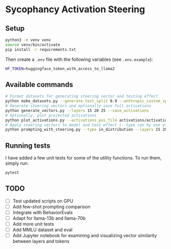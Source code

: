 # Sycophancy Activation Steering

## Setup

```bash
python3 -m venv venv
source venv/bin/activate
pip install -r requirements.txt
```

Then create a `.env` file with the following variables (see `.env.example`):

```bash
HF_TOKEN=huggingface_token_with_access_to_llama2
```

## Available commands

```bash
# Format datasets for generating steering vector and testing effect
python make_datasets.py --generate_test_split 0.9 --anthropic_custom_split 0.8 --n_datapoints 2000 --n_tqa_datapoints 200
# Generate steering vectors and optionally save full activations
python generate_vectors.py --layers 15 20 25 --save_activations
# Optionally, plot projected activations
python plot_activations.py --activations_pos_file activations/activations_pos_15.pt --activations_neg_file activations/activations_neg_15.pt --fname activations_proj_15.png --title "Activations layer 15"
# Apply steering vectors to model and test effect (--type can by one of "in_distribution", "out_of_distribution", "truthful_qa")
python prompting_with_steering.py --type in_distribution --layers 15 20 25 --multipliers -10 -5 0 5 10 --max_new_tokens 100
```

## Running tests

I have added a few unit tests for some of the utility functions. To run them, simply run:

```bash
pytest
```

## TODO

- [ ] Test updated scripts on GPU
- [ ] Add few-shot prompting comparison
- [ ] Integrate with BehaviorEvals
- [ ] Adapt for llama-13b and llama-70b
- [ ] Add more unit tests
- [ ] Add MMLU dataset and eval
- [ ] Add Jupyter notebook for examining and visualizing vector similarity between layers and tokens
